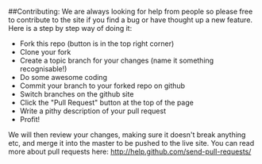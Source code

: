 ##Contributing:
We are always looking for help from people so please free to contribute to the site if you find a bug or have thought up a new feature. Here is a step by step way of doing it:

* Fork this repo (button is in the top right corner)
* Clone your fork
* Create a topic branch for your changes (name it something recognisable!)
* Do some awesome coding
* Commit your branch to your forked repo on github
* Switch branches on the github site
* Click the "Pull Request" button at the top of the page
* Write a pithy description of your pull request
* Profit!

We will then review your changes, making sure it doesn't break anything etc, and merge it into the master to be pushed to the live site.
You can read more about pull requests here: http://help.github.com/send-pull-requests/

